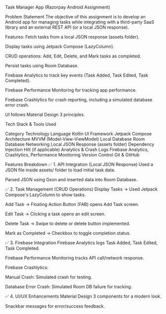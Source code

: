 Task Manager App (Razorpay Android Assignment)

Problem Statement
The objective of this assignment is to develop an Android app for managing tasks while integrating with a third-party SaaS library and an external REST API (or a local JSON response).

Features:
Fetch tasks from a local JSON response (assets folder).

Display tasks using Jetpack Compose (LazyColumn).

CRUD operations: Add, Edit, Delete, and Mark tasks as completed.

Persist tasks using Room Database.

Firebase Analytics to track key events (Task Added, Task Edited, Task Completed).

Firebase Performance Monitoring for tracking app performance.

Firebase Crashlytics for crash reporting, including a simulated database error crash.

UI follows Material Design 3 principles.

 Tech Stack & Tools Used

Category	Technology
Language	Kotlin
UI Framework	Jetpack Compose
Architecture	MVVM (Model-View-ViewModel)
Local Database	Room Database
Networking	Local JSON Response (assets folder)
Dependency Injection	Hilt (if applicable)
Analytics & Crash Logs	Firebase Analytics, Crashlytics, Performance Monitoring
Version Control	Git & GitHub

Features Breakdown
✅ 1. API Integration (Local JSON Response)
Used a JSON file inside assets/ folder to load initial task data.

Parsed JSON using Gson and inserted data into Room Database.

✅ 2. Task Management (CRUD Operations)
Display Tasks → Used Jetpack Compose's LazyColumn to show tasks.

Add Task → Floating Action Button (FAB) opens Add Task screen.

Edit Task → Clicking a task opens an edit screen.

Delete Task → Swipe to delete or delete button implemented.

Mark as Completed → Checkbox to toggle completion status.

✅ 3. Firebase Integration
Firebase Analytics logs Task Added, Task Edited, Task Completed.

Firebase Performance Monitoring tracks API call/network response.

Firebase Crashlytics:

Manual Crash: Simulated crash for testing.

Database Error Crash: Simulated Room DB failure for tracking.

✅ 4. UI/UX Enhancements
Material Design 3 components for a modern look.

Snackbar messages for error/success feedback.

